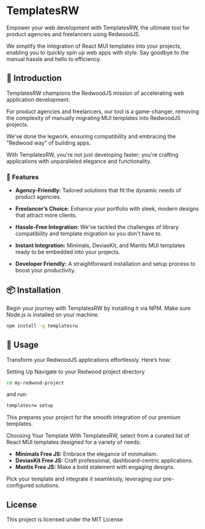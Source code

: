 # TemplatesRW

Empower your web development with TemplatesRW, the ultimate tool for product agencies and freelancers using RedwoodJS.

We simplify the integration of React MUI templates into your projects, enabling you to quickly spin up web apps with style. Say goodbye to the manual hassle and hello to efficiency.

## 🚀 Introduction

TemplatesRW champions the RedwoodJS mission of accelerating web application development.

For product agencies and freelancers, our tool is a game-changer, removing the complexity of manually migrating MUI templates into RedwoodJS projects.

We've done the legwork, ensuring compatibility and embracing the "Redwood way" of building apps.

With TemplatesRW, you're not just developing faster; you're crafting applications with unparalleled elegance and functionality.

### 🌟 Features

- **Agency-Friendly:** Tailored solutions that fit the dynamic needs of product agencies.

- **Freelancer’s Choice:** Enhance your portfolio with sleek, modern designs that attract more clients.

- **Hassle-Free Integration:** We've tackled the challenges of library compatibility and template migration so you don't have to.

- **Instant Integration:** Minimals, DeviasKit, and Mantis MUI templates ready to be embedded into your projects.

- **Developer Friendly:** A straightforward installation and setup process to boost your productivity.

## 📦 Installation

Begin your journey with TemplatesRW by installing it via NPM. Make sure Node.js is installed on your machine.

```bash
npm install -g templatesrw
```

## 🔧 Usage

Transform your RedwoodJS applications effortlessly. Here’s how:

Setting Up
Navigate to your Redwood project directory 

```bash
cd my-redwood-project
```

and run:

```bash
templatesrw setup
```

This prepares your project for the smooth integration of our premium templates.

Choosing Your Template
With TemplatesRW, select from a curated list of React MUI templates designed for a variety of needs:

- **Minimals Free JS:** Embrace the elegance of minimalism.
- **DeviasKit Free JS:** Craft professional, dashboard-centric applications.
- **Mantis Free JS:** Make a bold statement with engaging designs.

Pick your template and integrate it seamlessly, leveraging our pre-configured solutions.

## License

This project is licensed under the MIT License
